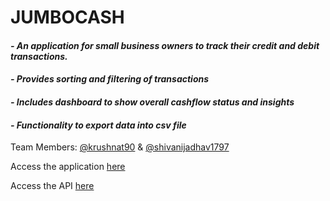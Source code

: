 # JUMBOCASH
#### *- An application for small business owners to track their credit and debit transactions.*
#### *- Provides sorting and filtering of transactions*
#### *- Includes dashboard to show overall cashflow status and insights*
#### *- Functionality to export data into csv file*

Team Members: [@krushnat90](https://github.com/krushnat90) &amp; [@shivanijadhav1797](https://github.com/shivanijadhav1797)

Access the application [here](https://jumbocash-t7.herokuapp.com/)

Access the API [here](https://jumbocash-t7-backend.herokuapp.com/v1/swagger-ui/)
